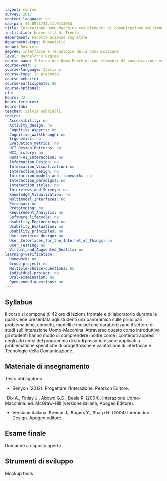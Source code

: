 ```yaml
---
layout: course
survey: 2017
content-language: en
map-pin: 45.8931741,11.0413053
title: Interazione Uomo-Macchina con elementi di comunicazione multimodale
institution: Università di Trento
department: Facoltà Scienze Cognitive
department-type: humanistic
venue: Rovereto
degree: Interfacce e Tecnologie della Comunicazione
level: Bachelor's Degree
course-name: Interazione Uomo-Macchina con elementi di comunicazione multimodale
course-year: 1
course-language: Italiano
course-type: In presenza
course-website: 
course-participants: 80
course-optional: 
cfu: 
hours: 42
hours-lectures: 
hours-lab: 
teacher: Silvia Gabrielli
topics: 
  Accessibility: no 
  Activity_design: no 
  Cognitive_Aspects: no 
  Cognitive_walkthrough: no 
  Ergonomics: no 
  Evaluation_metrics: no 
  HCI_Design_Patterns: no 
  HCI_history: no 
  Human-AI_Interaction: no 
  Information_Design: no 
  Information_Visualization: no 
  Interaction_Design: no 
  Interaction_models_and_frameworks: no 
  Interaction_paradigms: no 
  Interaction_styles: no 
  Interviews_and_Surveys: no 
  Knowledge_Visualization: no 
  Multimodal_Interfaces: no 
  Personas: no 
  Prototyping: no 
  Requirement_Analysis: no 
  Software_lifecycle: no 
  Usability_Engineering: no 
  Usability_Evaluation: no 
  Usability_principles: no 
  User-centered_design: no 
  User_Interfaces_for_the_Internet_of_Things: no 
  User_Testing: no 
  Virtual_and_Augmented_Reality: no 
learning-verification: 
  Homework: no 
  Group-project: no 
  Multiple-choice-questions: no 
  Individual-project: no 
  Oral-examination: no 
  Open-ended-questions: no 
---
```



## Syllabus 
Il corso si compone di 42 ore di lezione frontale e di laboratorio durante le quali viene presentata agli studenti una panoramica sulle principali problematiche, concetti, modelli e metodi che caratterizzano il settore di studi sull'Interazione Uomo-Macchina. Attraverso questo corso introduttivo gli studenti hanno modo di comprendere inoltre come i contenuti appresi negli altri corsi del programma di studi possono essere applicati a problematiche specifiche di progettazione e valutazione di interfacce e Tecnologie della Comunicazione.

## Materiale di insegnamento 
Testo obbligatorio 

- Benyon (2012). Progettare l'Interazione. Pearson Editore.


-Dix A., Finlay J., Abowd G.D., Beale R. (2004). Interazione Uomo-Macchina. ed. McGraw-Hill (versione italiana, Apogeo Editore).

- Versione italiana: Preece J., Rogers Y., Sharp H. (2004) Interaction Design. Apogeo editore.

## Esame finale 
Domande a risposta aperta

## Strumenti di sviluppo 
Mockup tools
